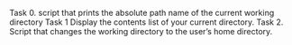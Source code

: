 Task 0. script that prints the absolute path name of the current working directory
Task 1 Display the contents list of your current directory.
Task 2. Script that changes the working directory to the user’s home directory.
